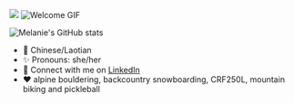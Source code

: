 ![](https://via.placeholder.com/350x90/008080/FFFFFF/?text=Hi,+I'm+Melanie) ![Welcome GIF](https://i.pinimg.com/originals/66/27/17/66271755a5124af2d51368dbd3ef732a.gif)

![Melanie's GitHub stats](https://github-readme-stats.vercel.app/api?username=daomeow&show_icons=true&theme=dracula)

- :rice: Chinese/Laotian
- :sparkles: Pronouns: she/her
- :wave: Connect with me on [LinkedIn](https://www.linkedin.com/in/melanie-daoheuang-71516bb2/)
- :heart: alpine bouldering, backcountry snowboarding, CRF250L, mountain biking and pickleball




